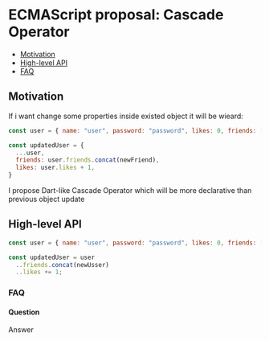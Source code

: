 # ECMAScript proposal: Cascade Operator
- [Motivation](#motivation)
- [High-level API](#high-level-api)
- [FAQ](#faq)

## Motivation

If i want change some properties inside existed object it will be wieard:

```js
const user = { name: "user", password: "password", likes: 0, friends: [...] };

const updatedUser = {
  ...user,
  friends: user.friends.concat(newFriend),
  likes: user.likes + 1,
}
```

I propose Dart-like Cascade Operator which will be more declarative than previous object update

## High-level API

```js
const user = { name: "user", password: "password", likes: 0, friends: [...] };

const updatedUser = user
  ..friends.concat(newUsser)
  ..likes += 1;
```

### FAQ
#### Question

Answer
